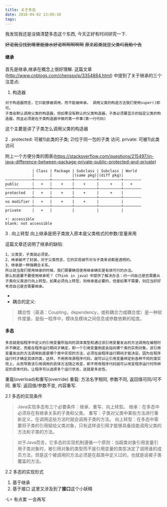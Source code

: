 ```yaml
---
title: 关于多态
date: 2018-04-02 13:09:10
tags:
---
```



我发现我还是没搞清楚多态这个东西, 今天正好有时间研究一下.

~~好渴我没找到哪里能接水好渴啊啊啊啊啊~~
~~原来超类就是父类吗我勒个去~~


#### 继承
首先是继承,继承在概念上很好理解. 这篇文章(http://www.cnblogs.com/chenssy/p/3354884.html) 中提到了关于继承的三个注意点:
1. 构造器
```
对于构造器而言，它只能够被调用，而不能被继承。 调用父类的构造方法我们使用super()即可。
子类会默认调用父类的构造器，但如果没有默认的父类构造器，子类必须要显示的指定父类的构造器，而且必须是在子类构造器中做的第一件事(第一行代码)
```
这个主要是讲了子类怎么调用父类的构造器

2 . protected: 可被1)此类的子类; 2)位于同一包的子类 访问.
private: 可被1)此类 访问

附上一个方便分类的图表(https://stackoverflow.com/questions/215497/in-java-difference-between-package-private-public-protected-and-private)
```
            | Class | Package | Subclass | Subclass | World
            |       |         |(same pkg)|(diff pkg)| 
————————————+———————+—————————+——————————+——————————+————————
public      |   +   |    +    |    +     |     +    |   +   
————————————+———————+—————————+——————————+——————————+————————
protected   |   +   |    +    |    +     |     +    |       
————————————+———————+—————————+——————————+——————————+————————
no modifier |   +   |    +    |    +     |          |  
————————————+———————+—————————+——————————+——————————+————————
private     |   +   |         |          |          |    

+: accessible
blank: not accessible
```

3 . 向上转型
向上继承是把子类放入原本是父类格式的参数/变量来用

这篇文章还说明了继承的缺陷:
```
1、父类变，子类就必须变。
2、继承破坏了封装，对于父类而言，它的实现细节对与子类来说都是透明的。
3、继承是一种强耦合关系。     
所以说当我们使用继承的时候，我们需要确信使用继承确实是有效可行的办法。
那么到底要不要使用继承呢？《Think in java》中提供了解决办法：问一问自己是否需要从子类向父类进行向上转型。如果必须向上转型，则继承是必要的，但是如果不需要，则应当好好考虑自己是否需要继承。
```

-
- 耦合的定义:
> 耦合性（英语：Coupling，dependency，或称耦合力或耦合度）是一种软件度量，是指一程序中，模块及模块之间信息或参数依赖的程度。


#### 多态
```
多态就是指程序中定义的引用变量所指向的具体类型和通过该引用变量发出的方法调用在编程时并不确定，而是在程序运行期间才确定，即一个引用变量倒底会指向哪个类的实例对象，该引用变量发出的方法调用到底是哪个类中实现的方法，必须在由程序运行期间才能决定。因为在程序运行时才确定具体的类，这样，不用修改源程序代码，就可以让引用变量绑定到各种不同的类实现上，从而导致该引用调用的具体方法随之改变，即不修改程序代码就可以改变程序运行时所绑定的具体代码，让程序可以选择多个运行状态，这就是多态性。
```

重载(overload)和重写(override)
重载: 方法名字相同, 参数不同, 返回值可同/可不同.
重写: 返回值/参数不变, 内容重写.

2.1 多态的实现条件
> Java实现多态有三个必要条件：继承、重写、向上转型。
> 继承：在多态中必须存在有继承关系的子类和父类。
> 重写：子类对父类中某些方法进行重新定义，在调用这些方法时就会调用子类的方法。
> 向上转型：在多态中需要将子类的引用赋给父类对象，只有这样该引用才能够具备技能调用父类的方法和子类的方法。

> 对于Java而言，它多态的实现机制遵循一个原则：当超类对象引用变量引用子类对象时，被引用对象的类型而不是引用变量的类型决定了调用谁的成员方法，但是这个被调用的方法必须是在超类中定义过的，也就是说被子类覆盖的方法。

2.2 多态的实现形式
1) 基于继承
2) 基于接口
这里又涉及到了**接口**这个小妖精

-L= 有点累 一会再写
